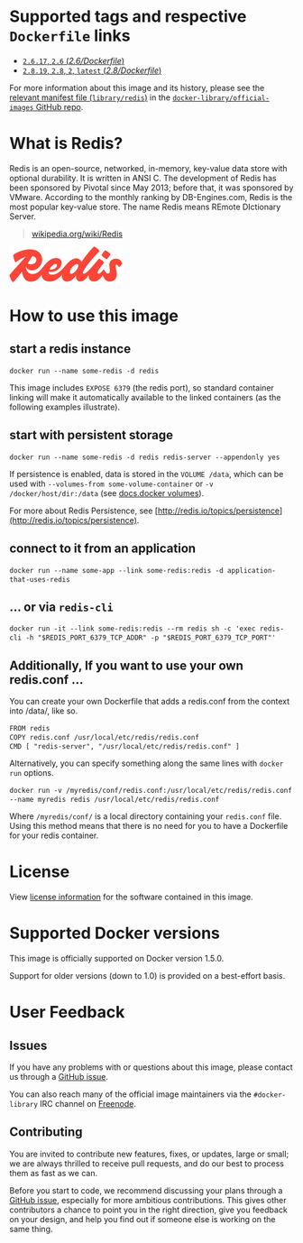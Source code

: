 # Supported tags and respective `Dockerfile` links

-	[`2.6.17`, `2.6` (*2.6/Dockerfile*)](https://github.com/docker-library/redis/blob/5a480f7c9f05822c31204a7197d209ef9db1a32c/2.6/Dockerfile)
-	[`2.8.19`, `2.8`, `2`, `latest` (*2.8/Dockerfile*)](https://github.com/docker-library/redis/blob/5a480f7c9f05822c31204a7197d209ef9db1a32c/2.8/Dockerfile)

For more information about this image and its history, please see the [relevant manifest file (`library/redis`)](https://github.com/docker-library/official-images/blob/master/library/redis) in the [`docker-library/official-images` GitHub repo](https://github.com/docker-library/official-images).

# What is Redis?

Redis is an open-source, networked, in-memory, key-value data store with optional durability. It is written in ANSI C. The development of Redis has been sponsored by Pivotal since May 2013; before that, it was sponsored by VMware. According to the monthly ranking by DB-Engines.com, Redis is the most popular key-value store. The name Redis means REmote DIctionary Server.

> [wikipedia.org/wiki/Redis](https://en.wikipedia.org/wiki/Redis)

![logo](https://raw.githubusercontent.com/docker-library/docs/master/redis/logo.png)

# How to use this image

## start a redis instance

	docker run --name some-redis -d redis

This image includes `EXPOSE 6379` (the redis port), so standard container linking will make it automatically available to the linked containers (as the following examples illustrate).

## start with persistent storage

	docker run --name some-redis -d redis redis-server --appendonly yes

If persistence is enabled, data is stored in the `VOLUME /data`, which can be used with `--volumes-from some-volume-container` or `-v /docker/host/dir:/data` (see [docs.docker volumes](http://docs.docker.com/userguide/dockervolumes/)).

For more about Redis Persistence, see [http://redis.io/topics/persistence](http://redis.io/topics/persistence).

## connect to it from an application

	docker run --name some-app --link some-redis:redis -d application-that-uses-redis

## ... or via `redis-cli`

	docker run -it --link some-redis:redis --rm redis sh -c 'exec redis-cli -h "$REDIS_PORT_6379_TCP_ADDR" -p "$REDIS_PORT_6379_TCP_PORT"'

## Additionally, If you want to use your own redis.conf ...

You can create your own Dockerfile that adds a redis.conf from the context into /data/, like so.

	FROM redis
	COPY redis.conf /usr/local/etc/redis/redis.conf
	CMD [ "redis-server", "/usr/local/etc/redis/redis.conf" ]

Alternatively, you can specify something along the same lines with `docker run` options.

	docker run -v /myredis/conf/redis.conf:/usr/local/etc/redis/redis.conf --name myredis redis /usr/local/etc/redis/redis.conf

Where `/myredis/conf/` is a local directory containing your `redis.conf` file. Using this method means that there is no need for you to have a Dockerfile for your redis container.

# License

View [license information](http://redis.io/topics/license) for the software contained in this image.

# Supported Docker versions

This image is officially supported on Docker version 1.5.0.

Support for older versions (down to 1.0) is provided on a best-effort basis.

# User Feedback

## Issues

If you have any problems with or questions about this image, please contact us through a [GitHub issue](https://github.com/docker-library/redis/issues).

You can also reach many of the official image maintainers via the `#docker-library` IRC channel on [Freenode](https://freenode.net).

## Contributing

You are invited to contribute new features, fixes, or updates, large or small; we are always thrilled to receive pull requests, and do our best to process them as fast as we can.

Before you start to code, we recommend discussing your plans through a [GitHub issue](https://github.com/docker-library/redis/issues), especially for more ambitious contributions. This gives other contributors a chance to point you in the right direction, give you feedback on your design, and help you find out if someone else is working on the same thing.
